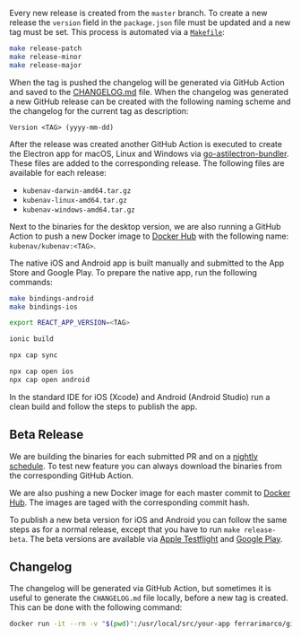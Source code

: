 Every new release is created from the `master` branch. To create a new release the `version` field in the `package.json` file must be updated and a new tag must be set. This process is automated via a [`Makefile`](https://github.com/kubenav/kubenav/blob/master/Makefile):

```sh
make release-patch
make release-minor
make release-major
```

When the tag is pushed the changelog will be generated via GitHub Action and saved to the [CHANGELOG.md](./CHANGELOG.md) file. When the changelog was generated a new GitHub release can be created with the following naming scheme and the changelog for the current tag as description:

```
Version <TAG> (yyyy-mm-dd)
```

After the release was created another GitHub Action is executed to create the Electron app for macOS, Linux and Windows via [go-astilectron-bundler](https://github.com/asticode/go-astilectron-bundler). These files are added to the corresponding release. The following files are available for each release:

- `kubenav-darwin-amd64.tar.gz`
- `kubenav-linux-amd64.tar.gz`
- `kubenav-windows-amd64.tar.gz`

Next to the binaries for the desktop version, we are also running a GitHub Action to push a new Docker image to [Docker Hub](https://hub.docker.com/r/kubenav/kubenav) with the following name: `kubenav/kubenav:<TAG>`.

The native iOS and Android app is built manually and submitted to the App Store and Google Play. To prepare the native app, run the following commands:

```sh
make bindings-android
make bindings-ios

export REACT_APP_VERSION=<TAG>

ionic build

npx cap sync

npx cap open ios
npx cap open android
```

In the standard IDE for iOS (Xcode) and Android (Android Studio) run a clean build and follow the steps to publish the app.

## Beta Release

We are building the binaries for each submitted PR and on a [nightly schedule](https://github.com/kubenav/kubenav/actions?query=workflow%3ABuild+event%3Aschedule). To test new feature you can always download the binaries from the corresponding GitHub Action.

We are also pushing a new Docker image for each master commit to [Docker Hub](https://hub.docker.com/r/kubenav/kubenav). The images are taged with the corresponding commit hash.

To publish a new beta version for iOS and Android you can follow the same steps as for a normal release, except that you have to run `make release-beta`. The beta versions are available via [Apple Testflight](https://testflight.apple.com/join/RQUFGkHi) and [Google Play](https://play.google.com/apps/testing/io.kubenav.kubenav).

## Changelog

The changelog will be generated via GitHub Action, but sometimes it is useful to generate the `CHANGELOG.md` file locally, before a new tag is created. This can be done with the following command:

```sh
docker run -it --rm -v "$(pwd)":/usr/local/src/your-app ferrarimarco/github-changelog-generator --user=kubenav --project=kubenav --token=<TOKEN>
```
